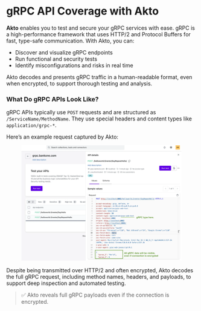 # gRPC API Coverage with Akto

**Akto** enables you to test and secure your gRPC services with ease. gRPC is a high-performance framework that uses HTTP/2 and Protocol Buffers for fast, type-safe communication. With Akto, you can:

* Discover and visualize gRPC endpoints
* Run functional and security tests
* Identify misconfigurations and risks in real time

Akto decodes and presents gRPC traffic in a human-readable format, even when encrypted, to support thorough testing and analysis.

### What Do gRPC APIs Look Like?

gRPC APIs typically use `POST` requests and are structured as `/ServiceName/MethodName`. They use special headers and content types like `application/grpc-*`.

Here’s an example request captured by Akto:

<figure><img src="../../.gitbook/assets/image (2) (1) (1) (1) (1) (1).png" alt=""><figcaption></figcaption></figure>

Despite being transmitted over HTTP/2 and often encrypted, Akto decodes the full gRPC request, including method names, headers, and payloads, to support deep inspection and automated testing.

> ✅ Akto reveals full gRPC payloads even if the connection is encrypted.

